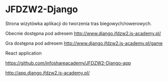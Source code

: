 # JFDZW2-Django

Strona wizytówka aplikacji do tworzenia tras biegowych/rowerowych.

Obecnie dostępna pod adresem http://www.django.jfdzw2.is-academy.pl/

Gra dostępna pod adresem http://www.django.jfdzw2.is-academy.pl/game


React application

https://github.com/infoshareacademy/JFDZW2-Django-app


http://app.django.jfdzw2.is-academy.pl/
